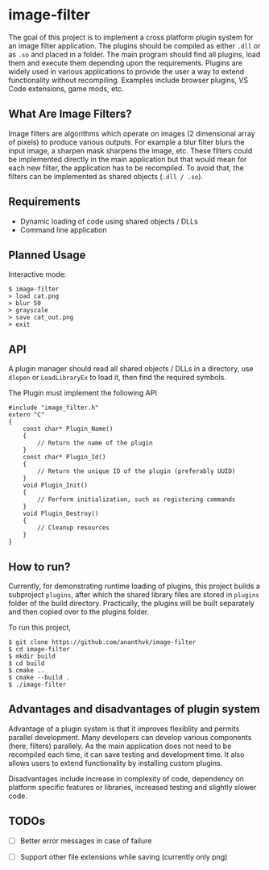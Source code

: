 # image-filter

The goal of this project is to implement a cross platform plugin system for an image filter application. The plugins should be compiled as either `.dll` or as `.so` and placed in a folder. The main program should find all plugins, load them and execute them depending upon the requirements.
Plugins are widely used in various applications to provide the user a way to extend functionality without recompiling. Examples include browser plugins, VS Code extensions, game mods, etc.

## What Are Image Filters?

Image filters are algorithms which operate on images (2 dimensional array of pixels) to produce various outputs. For example a blur filter blurs the input image, a sharpen mask sharpens the image, etc.
These filters could be implemented directly in the main application but that would mean for each new filter, the application has to be recompiled. To avoid that, the filters can be implemented as shared objects (`.dll / .so`).

## Requirements

- Dynamic loading of code using shared objects / DLLs
- Command line application

## Planned Usage
Interactive mode:
```
$ image-filter
> load cat.png 
> blur 50
> grayscale
> save cat_out.png
> exit
```

## API

A plugin manager should read all shared objects / DLLs in a directory, use `dlopen` or `LoadLibraryEx` to load it, then find the required symbols.

The Plugin must implement the following API
```
#include "image_filter.h"
extern "C" 
{
    const char* Plugin_Name()
    {
        // Return the name of the plugin
    }
    const char* Plugin_Id()
    {
        // Return the unique ID of the plugin (preferably UUID)
    }
    void Plugin_Init()
    {
        // Perform initialization, such as registering commands
    }
    void Plugin_Destroy()
    {
        // Cleanup resources
    }
}
```

## How to run?

Currently, for demonstrating runtime loading of plugins, this project builds a subproject `plugins`, after which the shared library files are stored in `plugins` folder of the build directory.
Practically, the plugins will be built separately and then copied over to the plugins folder.

To run this project,
```
$ git clone https://github.com/ananthvk/image-filter
$ cd image-filter
$ mkdir build
$ cd build
$ cmake ..
$ cmake --build .
$ ./image-filter
```

## Advantages and disadvantages of plugin system
Advantage of a plugin system is that it improves flexiblity and permits parallel development. Many developers can develop various components (here, filters) parallely. As the main application does not need to be recompiled each time, it can save testing and development time.
It also allows users to extend functionality by installing custom plugins.

Disadvantages include increase in complexity of code, dependency on platform specific features or libraries, increased testing and slightly slower code. 

## TODOs
- [ ] Better error messages in case of failure
- [ ] Support other file extensions while saving (currently only png)

